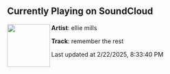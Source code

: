 ## Currently Playing on SoundCloud

[<img align="left" width="100" src="https://i1.sndcdn.com/artworks-cXKhieO0TLBrE8Su-DQHguw-t500x500.jpg">](https://soundcloud.com/elliemillss/remember-the-rest-demo)

**Artist**: ellie mills 

**Track**: remember the rest

Last updated at 2/22/2025, 8:33:40 PM
